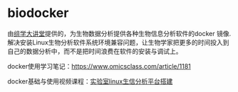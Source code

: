 # biodocker
由[组学大讲堂](www.omicsclass.com)提供的，为生物数据分析提供各种生物信息分析软件的docker 镜像.
解决安装Linux生物分析软件系统环境兼容问题，让生物学家把更多的时间投入到自己的数据分析中，而不是把时间浪费在软件的安装与调试上。

docker使用学习笔记：https://www.omicsclass.com/article/1181

docker基础与使用视频课程：[实验室linux生信分析平台搭建](https://study.163.com/course/introduction/1209757831.htm?share=1&shareId=1030291076)

